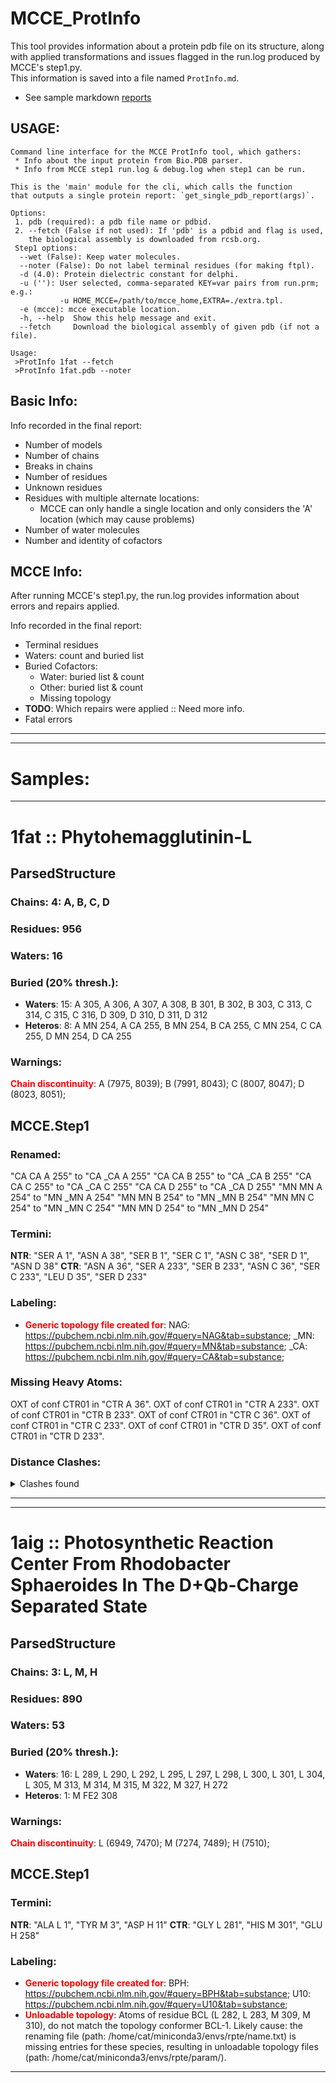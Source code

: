 # MCCE_ProtInfo
This tool provides information about a protein pdb file on its structure, along with applied transformations and issues flagged in the run.log produced by MCCE's step1.py.  
This information is saved into a file named `ProtInfo.md`.

  * See sample markdown [reports](#Samples)

## USAGE:
```
Command line interface for the MCCE ProtInfo tool, which gathers:
 * Info about the input protein from Bio.PDB parser.
 * Info from MCCE step1 run.log & debug.log when step1 can be run.

This is the 'main' module for the cli, which calls the function
that outputs a single protein report: `get_single_pdb_report(args)`.

Options:
 1. pdb (required): a pdb file name or pdbid.
 2. --fetch (False if not used): If 'pdb' is a pdbid and flag is used,
    the biological assembly is downloaded from rcsb.org.
 Step1 options:
  --wet (False): Keep water molecules.
  --noter (False): Do not label terminal residues (for making ftpl).
  -d (4.0): Protein dielectric constant for delphi.
  -u (''): User selected, comma-separated KEY=var pairs from run.prm; e.g.:
           -u HOME_MCCE=/path/to/mcce_home,EXTRA=./extra.tpl.
  -e (mcce): mcce executable location.
  -h, --help  Show this help message and exit.
  --fetch     Download the biological assembly of given pdb (if not a file).

Usage:
 >ProtInfo 1fat --fetch
 >ProtInfo 1fat.pdb --noter
```

## Basic Info:
Info recorded in the final report:
  * Number of models
  * Number of chains
  * Breaks in chains
  * Number of residues
  * Unknown residues
  * Residues with multiple alternate locations:
    - MCCE can only handle a single location and only considers the 'A' location (which may cause problems)
  * Number of water molecules
  * Number and identity of cofactors

## MCCE Info:
After running MCCE's step1.py, the run.log provides information about errors and repairs applied.  

Info recorded in the final report:
  * Terminal residues
  * Waters: count and buried list
  * Buried Cofactors:
    - Water: buried list & count
    - Other: buried list & count
    - Missing topology
  * __TODO__: Which repairs were applied  ::  Need more info.
  * Fatal errors

---
---

# Samples:

---
# 1fat :: Phytohemagglutinin-L
## ParsedStructure
### Chains:   <strong>4</strong>: A, B, C, D

### Residues:   956

### Waters:   16

### Buried (20% thresh.):
  - <strong>Waters</strong>: 15: A 305, A 306, A 307, A 308, B 301, B 302, B 303, C 313, C 314, C 315, C 316, D 309, D 310, D 311, D 312
  - <strong>Heteros</strong>: 8: A MN 254, A CA 255, B MN 254, B CA 255, C MN 254, C CA 255, D MN 254, D CA 255

### Warnings:
  <strong><font color='red'>Chain discontinuity</font></strong>: A (7975, 8039); B (7991, 8043); C (8007, 8047); D (8023, 8051); 

## MCCE.Step1
### Renamed:
  "CA    CA A 255" to "CA   _CA A 255"
  "CA    CA B 255" to "CA   _CA B 255"
  "CA    CA C 255" to "CA   _CA C 255"
  "CA    CA D 255" to "CA   _CA D 255"
  "MN    MN A 254" to "MN   _MN A 254"
  "MN    MN B 254" to "MN   _MN B 254"
  "MN    MN C 254" to "MN   _MN C 254"
  "MN    MN D 254" to "MN   _MN D 254"

### Termini:
  <strong>NTR</strong>: "SER A   1", "ASN A  38", "SER B   1", "SER C   1", "ASN C  38", "SER D   1", "ASN D  38"
  <strong>CTR</strong>: "ASN A  36", "SER A 233", "SER B 233", "ASN C  36", "SER C 233", "LEU D  35", "SER D 233"

### Labeling:
  - <strong><font color='red'>Generic topology file created for</font></strong>:
  NAG:  https://pubchem.ncbi.nlm.nih.gov/#query=NAG&tab=substance; _MN:  https://pubchem.ncbi.nlm.nih.gov/#query=MN&tab=substance; _CA:  https://pubchem.ncbi.nlm.nih.gov/#query=CA&tab=substance; 

### Missing Heavy Atoms:
  OXT of conf CTR01 in "CTR A  36".
  OXT of conf CTR01 in "CTR A 233".
  OXT of conf CTR01 in "CTR B 233".
  OXT of conf CTR01 in "CTR C  36".
  OXT of conf CTR01 in "CTR C 233".
  OXT of conf CTR01 in "CTR D  35".
  OXT of conf CTR01 in "CTR D 233".

### Distance Clashes:
<details><summary>Clashes found</summary>
  d= 1.53: " CA  NTR A   1" to " CB  SER A   1"
  d= 1.45: " ND2 ASN A  12" to " C1  NAG A 253"
  d= 1.53: " CA  NTR A  38" to " CB  ASN A  38"
  d= 1.52: " CA  NTR B   1" to " CB  SER B   1"
  d= 1.48: " ND2 ASN B  12" to " C1  NAG B 253"
  d= 1.53: " CA  NTR C   1" to " CB  SER C   1"
  d= 1.45: " ND2 ASN C  12" to " C1  NAG C 253"
  d= 1.52: " CA  NTR C  38" to " CB  ASN C  38"
  d= 1.87: " OD1 ASN C 128" to "CA   _CA C 255"
  d= 1.82: " NE2 HIS C 137" to "MN   _MN C 254"
  d= 1.54: " CA  NTR D   1" to " CB  SER D   1"
  d= 1.43: " ND2 ASN D  12" to " C1  NAG D 253"
  d= 1.55: " CA  NTR D  38" to " CB  ASN D  38"
</details>

---

---
# 1aig :: Photosynthetic Reaction Center From Rhodobacter Sphaeroides In The D+Qb-Charge Separated State
## ParsedStructure
### Chains:   <strong>3</strong>: L, M, H

### Residues:   890

### Waters:   53

### Buried (20% thresh.):
  - <strong>Waters</strong>: 16: L 289, L 290, L 292, L 295, L 297, L 298, L 300, L 301, L 304, L 305, M 313, M 314, M 315, M 322, M 327, H 272
  - <strong>Heteros</strong>: 1: M FE2 308

### Warnings:
  <strong><font color='red'>Chain discontinuity</font></strong>: L (6949, 7470); M (7274, 7489); H (7510); 

## MCCE.Step1
### Termini:
  <strong>NTR</strong>: "ALA L   1", "TYR M   3", "ASP H  11"
  <strong>CTR</strong>: "GLY L 281", "HIS M 301", "GLU H 258"

### Labeling:
  - <strong><font color='red'>Generic topology file created for</font></strong>:
  BPH:  https://pubchem.ncbi.nlm.nih.gov/#query=BPH&tab=substance; U10:  https://pubchem.ncbi.nlm.nih.gov/#query=U10&tab=substance; 
  - <strong><font color='red'>Unloadable topology</font></strong>:
  Atoms of residue BCL (L 282, L 283, M 309, M 310), do not match the topology conformer BCL-1.
 Likely cause: the renaming file (path: /home/cat/miniconda3/envs/rpte/name.txt) is missing entries for these species, resulting in unloadable topology files (path: /home/cat/miniconda3/envs/rpte/param/).

---
